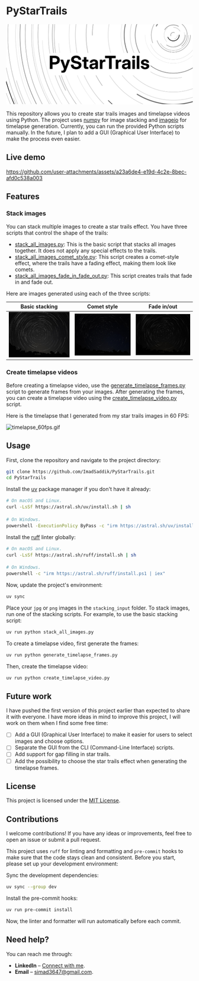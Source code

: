 # PyStarTrails

![Thumbnail](./images/readme/thumbnail.jpg)

This repository allows you to create star trails images and timelapse videos using Python. The project uses [numpy](https://github.com/numpy/numpy) for image stacking and [imageio](https://github.com/imageio/imageio) for timelapse generation. Currently, you can run the provided Python scripts manually. In the future, I plan to add a GUI (Graphical User Interface) to make the process even easier.

## Live demo

https://github.com/user-attachments/assets/a23a6de4-e19d-4c2e-8bec-afd0c538a003

## Features

### Stack images

You can stack multiple images to create a star trails effect. You have three scripts that control the shape of the trails:

- [stack_all_images.py](./stack_all_images.py): This is the basic script that stacks all images together. It does not apply any special effects to the trails.
- [stack_all_images_comet_style.py](./stack_all_images_comet_style.py): This script creates a comet-style effect, where the trails have a fading effect, making them look like comets.
- [stack_all_images_fade_in_fade_out.py](./stack_all_images_fade_in_fade_out.py): This script creates trails that fade in and fade out.

Here are images generated using each of the three scripts:

| Basic stacking | Comet style | Fade in/out |
|:--------------:|:-----------:|:-----------:|
| ![stacked_star_trails.jpg](./images/readme/stacked_star_trails.jpg) | ![stacked_star_trails_comet_style.jpg](./images/readme/stacked_star_trails_comet_style.jpg) | ![stacked_star_trails_fade_in_out.jpg](./images/readme/stacked_star_trails_fade_in_out.jpg) |

### Create timelapse videos

Before creating a timelapse video, use the [generate_timelapse_frames.py](./generate_timelapse_frames.py) script to generate frames from your images. After generating the frames, you can create a timelapse video using the [create_timelapse_video.py](./create_timelapse_video.py) script.

Here is the timelapse that I generated from my star trails images in 60 FPS:

![timelapse_60fps.gif](./images/readme/timelapse_60fps.gif)

## Usage

First, clone the repository and navigate to the project directory:

```bash
git clone https://github.com/ImadSaddik/PyStarTrails.git
cd PyStarTrails
```

Install the [uv](https://github.com/astral-sh/uv) package manager if you don't have it already:

```bash
# On macOS and Linux.
curl -LsSf https://astral.sh/uv/install.sh | sh

# On Windows.
powershell -ExecutionPolicy ByPass -c "irm https://astral.sh/uv/install.ps1 | iex"
```

Install the [ruff](https://github.com/astral-sh/ruff) linter globally:

```bash
# On macOS and Linux.
curl -LsSf https://astral.sh/ruff/install.sh | sh

# On Windows.
powershell -c "irm https://astral.sh/ruff/install.ps1 | iex"
```

Now, update the project's environment:

```bash
uv sync
```

Place your `jpg` or `png` images in the `stacking_input` folder. To stack images, run one of the stacking scripts. For example, to use the basic stacking script:

```bash
uv run python stack_all_images.py
```

To create a timelapse video, first generate the frames:

```bash
uv run python generate_timelapse_frames.py
```

Then, create the timelapse video:

```bash
uv run python create_timelapse_video.py
```

## Future work

I have pushed the first version of this project earlier than expected to share it with everyone. I have more ideas in mind to improve this project, I will work on them when I find some free time:

- [ ] Add a GUI (Graphical User Interface) to make it easier for users to select images and choose options.
- [ ] Separate the GUI from the CLI (Command-Line Interface) scripts.
- [ ] Add support for gap filling in star trails.
- [ ] Add the possibility to choose the star trails effect when generating the timelapse frames.

## License

This project is licensed under the [MIT License](./LICENSE).

## Contributions

I welcome contributions! If you have any ideas or improvements, feel free to open an issue or submit a pull request.

This project uses `ruff` for linting and formatting and `pre-commit` hooks to make sure that the code stays clean and consistent. Before you start, please set up your development environment:

Sync the development dependencies:

```bash
uv sync --group dev
```

Install the pre-commit hooks:

```bash
uv run pre-commit install
```

Now, the linter and formatter will run automatically before each commit.


## Need help?

You can reach me through:

- **LinkedIn** – [Connect with me](https://www.linkedin.com/in/imadsaddik/).
- **Email** – [simad3647@gmail.com](mailto:simad3647@gmail.com).
